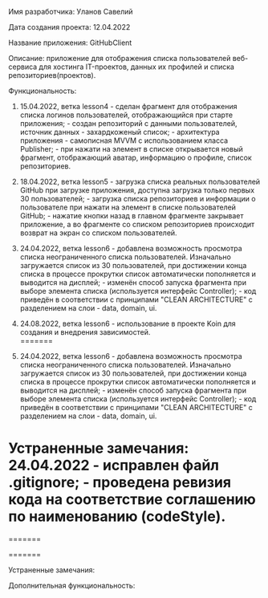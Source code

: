 
Имя разработчика: Уланов Савелий

Дата создания проекта: 12.04.2022

Название приложения: GitHubClient

Описание: приложение для отображения списка пользователей веб-сервиса для хостинга IT-проектов, данных их профилей и списка репозиториев(проектов).

Функциональность:

1.	15.04.2022, ветка lesson4
		- сделан фрагмент для отображения списка логинов пользователей, отображающийся при старте приложения;
		- создан репозиторий с данными пользователей, источник данных - захардкоженый список;
		- архитектура приложения - самописная MVVM с использованием класса Publisher;
		- при нажати на элемент в списке открывается новый фрагмент, отображающий аватар, информацию о профиле, список репозиториев.

2.	18.04.2022, ветка lesson5
		- загрузка списка реальных пользователей GitHub при загрузке приложения, доступна загрузка только первых 30 пользователей;
		- загрузка списка репозиториев и информации о пользователе при нажати на элемент в списке пользователей GitHub;
		- нажатие кнопки назад в главном фрагменте закрывает приложение, а во фрагменте со списком репозиториев происходит возврат на экран со списком пользователей.
		
3.	24.04.2022, ветка lesson6
		- добавлена возможность просмотра списка неограниченного списка пользователей. Изначально загружается список из 30 пользователей, при достижении конца списка в процессе прокрутки список автоматически пополняется и выводится на дисплей;
		- изменён способ запуска фрагмента при выборе элемента списка (используется интерфейс Controller);
		- код приведён в соответствии с принципами "CLEAN ARCHITECTURE" с разделением на слои - data, domain, ui.		

3.	24.08.2022, ветка lesson6
		- использование в проекте Koin для создания и внедрения зависимостей.	
=======

		
2.	24.04.2022, ветка lesson6
		- добавлена возможность просмотра списка неограниченного списка пользователей. Изначально загружается список из 30 пользователей, при достижении конца списка в процессе прокрутки список автоматически пополняется и выводится на дисплей;
		- изменён способ запуска фрагмента при выборе элемента списка (используется интерфейс Controller);
		- код приведён в соответствии с принципами "CLEAN ARCHITECTURE" с разделением на слои - data, domain, ui.		
 		
Устраненные замечания: 
	24.04.2022
		- исправлен файл .gitignore;
		- проведена ревизия кода на соответствие соглашению по наименованию (codeStyle).
=======
=======
 		
=======
		

Устраненные замечания: 
	
Дополнительная функциональность:
